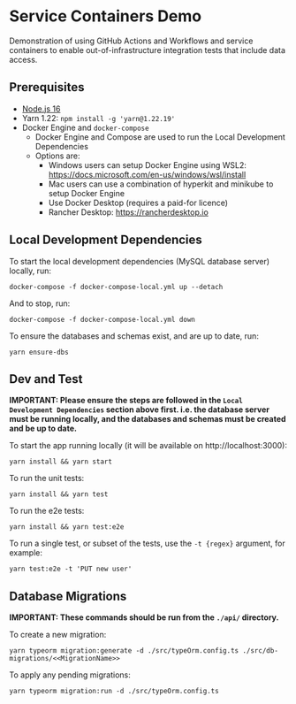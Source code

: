 # Service Containers Demo

Demonstration of using GitHub Actions and Workflows and service containers to enable out-of-infrastructure integration tests that include data access.


## Prerequisites

* [Node.js 16](https://nodejs.org/download/release/v16.18.0/)
* Yarn 1.22: `npm install -g 'yarn@1.22.19'`
* Docker Engine and `docker-compose`
	* Docker Engine and Compose are used to run the Local Development Dependencies
	* Options are:
		* Windows users can setup Docker Engine using WSL2: https://docs.microsoft.com/en-us/windows/wsl/install
		* Mac users can use a combination of hyperkit and minikube to setup Docker Engine
		* Use Docker Desktop (requires a paid-for licence)
		* Rancher Desktop: https://rancherdesktop.io


## Local Development Dependencies

To start the local development dependencies (MySQL database server) locally, run:

```
docker-compose -f docker-compose-local.yml up --detach
```

And to stop, run:

```
docker-compose -f docker-compose-local.yml down
```

To ensure the databases and schemas exist, and are up to date, run:

```
yarn ensure-dbs
```


## Dev and Test

**IMPORTANT: Please ensure the steps are followed in the `Local Development Dependencies` section above first. i.e. the database server must be running locally, and the databases and schemas must be created and be up to date.**

To start the app running locally (it will be available on http://localhost:3000):
```
yarn install && yarn start
```

To run the unit tests:
```
yarn install && yarn test
```

To run the e2e tests:
```
yarn install && yarn test:e2e
```

To run a single test, or subset of the tests, use the `-t {regex}` argument, for example:
```
yarn test:e2e -t 'PUT new user'
```


## Database Migrations

**IMPORTANT: These commands should be run from the `./api/` directory.**

To create a new migration:

```
yarn typeorm migration:generate -d ./src/typeOrm.config.ts ./src/db-migrations/<<MigrationName>>
```

To apply any pending migrations:

```
yarn typeorm migration:run -d ./src/typeOrm.config.ts
```
